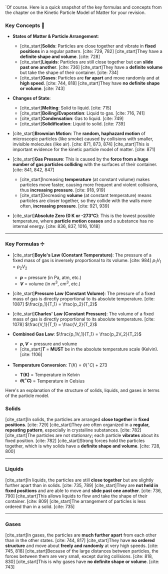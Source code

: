 `Of course. Here is a quick snapshot of the key formulas and concepts from the chapter on the Kinetic Particle Model of Matter for your revision.

### Key Concepts 📝

* **States of Matter & Particle Arrangement**:
    * [cite_start]**Solids**: Particles are close together and vibrate in **fixed positions** in a regular pattern. [cite: 729, 782] [cite_start]They have a **definite shape and volume**. [cite: 728]
    * [cite_start]**Liquids**: Particles are still close together but can **slide past one another**. [cite: 736] [cite_start]They have a **definite volume** but take the shape of their container. [cite: 734]
    * [cite_start]**Gases**: Particles are **far apart** and move randomly and at **high speed**. [cite: 744, 818] [cite_start]They have **no definite shape or volume**. [cite: 743]

* **Changes of State**:
    * [cite_start]**Melting**: Solid to liquid. [cite: 715]
    * [cite_start]**Boiling/Evaporation**: Liquid to gas. [cite: 716, 741]
    * [cite_start]**Condensation**: Gas to liquid. [cite: 749]
    * [cite_start]**Solidification**: Liquid to solid. [cite: 739]

* [cite_start]**Brownian Motion**: The **random, haphazard motion** of microscopic particles (like smoke) caused by collisions with smaller, invisible molecules (like air). [cite: 871, 873, 874] [cite_start]This is important evidence for the kinetic particle model of matter. [cite: 871]

* [cite_start]**Gas Pressure**: This is caused by the **force from a huge number of gas particles colliding** with the surfaces of their container. [cite: 841, 842, 847]
    * [cite_start]Increasing **temperature** (at constant volume) makes particles move faster, causing more frequent and violent collisions, thus **increasing pressure**. [cite: 918, 919]
    * [cite_start]Decreasing **volume** (at constant temperature) means particles are closer together, so they collide with the walls more often, **increasing pressure**. [cite: 921, 939]

* [cite_start]**Absolute Zero (0 K or -273°C)**: This is the lowest possible temperature, where **particle motion ceases** and a substance has no internal energy. [cite: 836, 837, 1016, 1018]

***
### Key Formulas ➗

* [cite_start]**Boyle's Law (Constant Temperature)**: The pressure of a fixed mass of gas is inversely proportional to its volume. [cite: 984]
    $p_1V_1 = p_2V_2$
    * **$p$** = pressure (in Pa, atm, etc.)
    * **$V$** = volume (in $m^3$, $cm^3$, etc.)

* [cite_start]**Pressure Law (Constant Volume)**: The pressure of a fixed mass of gas is directly proportional to its absolute temperature. [cite: 1087]
    $\frac{p_1}{T_1} = \frac{p_2}{T_2}$

* [cite_start]**Charles' Law (Constant Pressure)**: The volume of a fixed mass of gas is directly proportional to its absolute temperature. [cite: 1078]
    $\frac{V_1}{T_1} = \frac{V_2}{T_2}$

* **Combined Gas Law**:
    $\frac{p_1V_1}{T_1} = \frac{p_2V_2}{T_2}$
    * **$p, V$** = pressure and volume
    * [cite_start]**$T$** = **MUST** be in the absolute temperature scale (Kelvin). [cite: 1106]

* **Temperature Conversion**:
    $T(K) = \theta(^{\circ}C) + 273$
    * **T(K)** = Temperature in Kelvin
    * **$\theta(^{\circ}C)$** = Temperature in Celsius



Here's an explanation of the structure of solids, liquids, and gases in terms of the particle model.

### **Solids**

[cite_start]In solids, the particles are arranged **close together** in **fixed positions**. [cite: 729] [cite_start]They are often organized in a **regular, repeating pattern**, especially in crystalline substances. [cite: 782] [cite_start]The particles are not stationary; each particle **vibrates** about its fixed position. [cite: 782] [cite_start]Strong forces hold the particles together, which is why solids have a **definite shape and volume**. [cite: 728, 800]

***
### **Liquids**

[cite_start]In liquids, the particles are still **close together** but are slightly further apart than in solids. [cite: 735, 789] [cite_start]They are **not held in fixed positions** and are able to move and **slide past one another**. [cite: 736, 790] [cite_start]This allows liquids to flow and take the shape of their container. [cite: 809] [cite_start]The arrangement of particles is less ordered than in a solid. [cite: 735]

***
### **Gases**

[cite_start]In gases, the particles are **much further apart** from each other than in the other states. [cite: 744, 817] [cite_start]They have **no ordered structure** and move about **freely and randomly** at very high speeds. [cite: 745, 818] [cite_start]Because of the large distances between particles, the forces between them are very small, except during collisions. [cite: 818, 830] [cite_start]This is why gases have **no definite shape or volume**. [cite: 743]